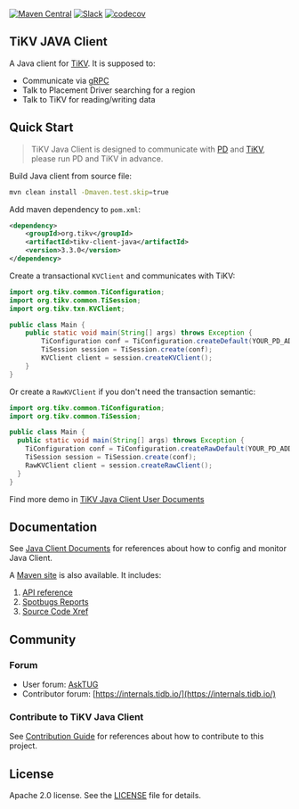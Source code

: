 [![Maven Central](https://img.shields.io/maven-central/v/org.tikv/tikv-client-java.svg?label=Maven%20Central)](https://search.maven.org/search?q=g:%22org.tikv%22%20AND%20a:%22tikv-client-java%22)
[![Slack](https://img.shields.io/badge/chat-on%20Slack-brightgreen.svg)](https://slack.tidb.io/invite?team=tikv-wg&channel=client)
[![codecov](https://codecov.io/gh/tikv/client-java/branch/master/graph/badge.svg?token=nSAjGaN0EH)](https://codecov.io/gh/tikv/client-java)

## TiKV JAVA Client

A Java client for [TiKV](https://github.com/tikv/tikv).
It is supposed to:
+ Communicate via [gRPC](http://www.grpc.io/)
+ Talk to Placement Driver searching for a region
+ Talk to TiKV for reading/writing data

## Quick Start

> TiKV Java Client is designed to communicate with [PD](https://github.com/tikv/pd) and [TiKV](https://github.com/tikv/tikv), please run PD and TiKV in advance.

Build Java client from source file:

```sh
mvn clean install -Dmaven.test.skip=true
```

Add maven dependency to `pom.xml`:

```xml
<dependency>
	<groupId>org.tikv</groupId>
	<artifactId>tikv-client-java</artifactId>
	<version>3.3.0</version>
</dependency>
```

Create a transactional `KVClient` and communicates with TiKV:

```java
import org.tikv.common.TiConfiguration;
import org.tikv.common.TiSession;
import org.tikv.txn.KVClient;

public class Main {
	public static void main(String[] args) throws Exception {
		TiConfiguration conf = TiConfiguration.createDefault(YOUR_PD_ADDRESSES);
		TiSession session = TiSession.create(conf);
		KVClient client = session.createKVClient();
	}
}
```

Or create a `RawKVClient` if you don't need the transaction semantic:

```java
import org.tikv.common.TiConfiguration;
import org.tikv.common.TiSession;

public class Main {
  public static void main(String[] args) throws Exception {
    TiConfiguration conf = TiConfiguration.createRawDefault(YOUR_PD_ADDRESSES);
    TiSession session = TiSession.create(conf);
    RawKVClient client = session.createRawClient();
  }
}
```

Find more demo in [TiKV Java Client User Documents](https://tikv.github.io/client-java/examples/introduction.html)

## Documentation

See [Java Client Documents](/docs/README.md) for references about how to config and monitor Java Client.

A [Maven site](https://tikv.github.io/client-java/site) is also available. It includes:
1. [API reference](https://tikv.github.io/client-java/site/apidocs/index.html)
2. [Spotbugs Reports](https://tikv.github.io/client-java/site/spotbugs.html)
3. [Source Code Xref](https://tikv.github.io/client-java/site/xref/index.html)

## Community

### Forum

- User forum: [AskTUG](https://asktug.com/)
- Contributor forum: [https://internals.tidb.io/](https://internals.tidb.io/)

### Contribute to TiKV Java Client

See [Contribution Guide](https://tikv.github.io/client-java/contribution/introduction.html) for references about how to contribute to this project.

## License

Apache 2.0 license. See the [LICENSE](./LICENSE) file for details.
